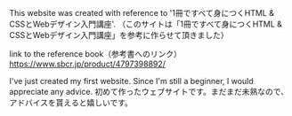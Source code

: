 This website was created with reference to '1冊ですべて身につくHTML & CSSとWebデザイン入門講座'.
（このサイトは「1冊ですべて身につくHTML & CSSとWebデザイン入門講座」を参考に作らせて頂きました）

link to the reference book（参考書へのリンク）  https://www.sbcr.jp/product/4797398892/

I've just created my first website. Since I'm still a beginner, I would appreciate any advice.
初めて作ったウェブサイトです。まだまだ未熟なので、アドバイスを貰えると嬉しいです。
